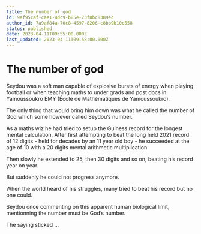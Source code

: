 ```yaml
---
title: The number of god
id: 9ef95caf-cae1-4dc9-b85e-73f8bc8389ec
author_id: 7a9af84a-70c8-4597-8206-c8bb9b10c558
status: published
date: 2023-04-11T09:55:00.000Z
last_updated: 2023-04-11T09:58:00.000Z
---
```


# The number of god


Seydou was a soft man capable of explosive bursts of energy when playing football or when teaching maths to under grads and post docs  in Yamoussoukro EMY (École de Mathématiques de Yamoussoukro).

The only thing that would bring him down was what he called the number of God which some however called Seydou’s number.

As a maths wiz he had tried to setup the Guiness record for the longest mental calculation. After first attempting to beat the long held 2021 record of 12 digits - held for decades by an 11 year old boy - he succeeded at the age of 10 with a 20 digits mental arithmetic multiplication.

Then slowly he extended to 25, then 30 digits and so on, beating his record year on year.

But suddenly he could not progress anymore. 

When the world heard of his struggles,  many tried to beat his record but no one could.

Seydou once commenting on this apparent human biological limit,  mentionning the number must be God’s number.

The saying sticked … 


